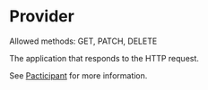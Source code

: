 # Provider

Allowed methods: GET, PATCH, DELETE

The application that responds to the HTTP request.

See [Pacticipant](/doc/pacticipants) for more information.
